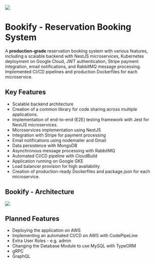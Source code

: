 <!DOCTYPE html>
<html lang="en">
<head>
    <meta charset="UTF-8">
    <meta name="viewport" content="width=device-width, initial-scale=1.0">
</head>
<body>
    <img src="https://i.imgur.com/CwsSYmB.png"></img>
    <h1>Bookify - Reservation Booking System</h1>
    <p>
        A <strong>production-grade</strong> reservation booking system with various features, including a scalable backend with NestJS microservices, Kubernetes deployment on Google Cloud, JWT authentication, Stripe payment integration, email notifications, and RabbitMQ message processing. Implemented CI/CD pipelines and production Dockerfiles for each microservice.
    </p>
    <h2>Key Features</h2>
    <ul>
        <li>Scalable backend architecture</li>
        <li>Creation of a common library for code sharing across multiple applications.</li>
        <li>Implementation of end-to-end (E2E) testing framework with Jest for NestJS microservices.</li>
        <li>Microservices implementation using NestJS</li>
        <li>Integration with Stripe for payment processing</li>
        <li>Email notifications using nodemailer and Gmail</li>
        <li>Data persistence with MongoDB</li>
        <li>Asynchronous message processing with RabbitMQ</li>
        <li>Automated CI/CD pipeline with CloudBuild</li>
        <li>Application running on Google GKE</li>
        <li>Load balancer provision for high availability</li>
        <li>Creation of production-ready Dockerfiles and package.json for each microservice.</li>
    </ul> 
    <h2>Bookify - Architecture</h2>
    <p>
      <img src="https://i.imgur.com/if9GmVc.png" />
    </p>
     <h2>Planned Features</h2>
    <ul>
        <li>Deploying the application on AWS</li>
        <li>Implementing an automated CI/CD on AWS with CodePipeLine</li>
        <li>Extra User Roles - e.g. admin</li>
        <li>Changing the Database Module to use MySQL with TypeORM</li>
        <li>gRPC</li>
        <li>GraphQL</li>
    </ul> 
</body>
</html>
